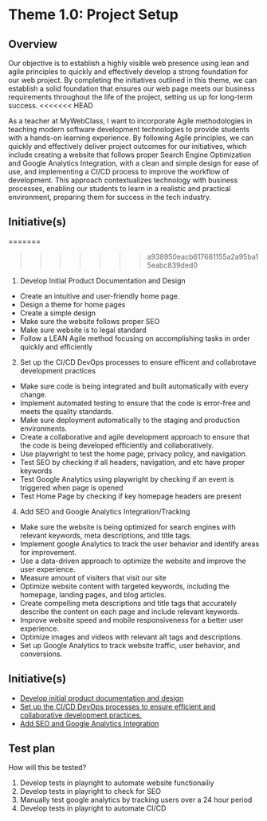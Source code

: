 # Theme 1.0: Project Setup
## Overview
Our objective is to establish a highly visible web presence using lean and agile principles to quickly and effectively
develop a strong foundation for our web project. By completing the initiatives outlined in this theme, we can establish a
solid foundation that ensures our web page meets our business requirements throughout the life of the project, setting
us up for long-term success.
<<<<<<< HEAD

As a teacher at MyWebClass, I want to incorporate Agile methodologies in teaching modern software development technologies to provide students with a hands-on learning experience. By following Agile principles, we can quickly and effectively deliver project outcomes for our initiatives, which include creating a website that follows proper Search Engine Optimization and Google Analytics Integration, with a clean and simple design for ease of use, and implementing a CI/CD process to improve the workflow of development. This approach contextualizes technology with business processes, enabling our students to learn in a realistic and practical environment, preparing them for success in the tech industry.
## Initiative(s)
=======
>>>>>>> a938950eacb617661155a2a95ba15eabc839ded0

 1. Develop Initial Product Documentation and Design
- Create an intuitive and user-friendly home page.
- Design a theme for home pages
- Create a simple design
- Make sure the website follows proper SEO
- Make sure website is to legal standard
- Follow a LEAN Agile method focusing on accomplishing tasks in order quickly and efficiently 

 2. Set up the CI/CD DevOps processes to ensure efficent and collabrotave development practices
- Make sure code is being integrated and built automatically with every change.
- Implement automated testing to ensure that the code is error-free and meets the quality standards.
- Make sure deployment automatically to the staging and production environments.
- Create a collaborative and agile development approach to ensure that the code is being developed efficiently and collaboratively.
- Use playwright to test the home page, privacy policy, and navigation.
- Test SEO by checking if all headers, navigation, and etc have proper keywords
- Test Google Analytics using playwright by checking if an event is triggered when page is opened
- Test Home Page by checking if key homepage headers are present

 4. Add SEO and Google Analytics Integration/Tracking
- Make sure the website is being optimized for search engines with relevant keywords, meta descriptions, and title tags.
- Implement google Analytics to track the user behavior and identify areas for improvement.
- Use a data-driven approach to optimize the website and improve the user experience.
- Measure amount of visiters that visit our site
- Optimize website content with targeted keywords, including the homepage, landing pages, and blog articles.
- Create compelling meta descriptions and title tags that accurately describe the content on each page and include relevant keywords.
- Improve website speed and mobile responsiveness for a better user experience.
- Optimize images and videos with relevant alt tags and descriptions.
- Set up Google Analytics to track website traffic, user behavior, and conversions.

## Initiative(s)

* [Develop initial product documentation and design](documentation/templates/theme/initiatives/initiative4.md)
* [Set up the CI/CD DevOps processes to ensure efficient and collaborative development practices.](documentation/templates/theme/initiatives/initiative3.md)
* [Add SEO and Google Analytics Integration](documentation/templates/theme/initiatives/initiative2.md)

## Test plan
How will this be tested?
 1. Develop tests in playright to automate website functionailiy
 2. Develop tests in playright to check for SEO
 3. Manually test google analytics by tracking users over a 24 hour period
 4. Develop tests in playright to automate CI/CD

